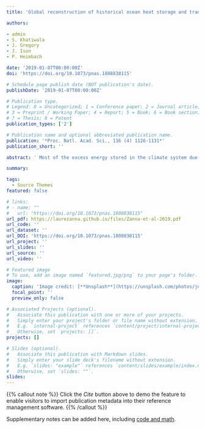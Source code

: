 ```yaml
---
title: 'Global reconstruction of historical ocean heat storage and transport'

authors:

- admin
- S. Khatiwala
- J. Gregory
- J. Ison
- P. Heimbach

date: '2019-01-07T00:00:00Z'
doi: 'https://doi.org/10.1073/pnas.1808838115'

# Schedule page publish date (NOT publication's date).
publishDate: '2019-01-07T00:00:00Z'

# Publication type.
# Legend: 0 = Uncategorized; 1 = Conference paper; 2 = Journal article;
# 3 = Preprint / Working Paper; 4 = Report; 5 = Book; 6 = Book section;
# 7 = Thesis; 8 = Patent
publication_types: ['2']

# Publication name and optional abbreviated publication name.
publication: '*Proc. Natl. Acad. Sci., 116 (4) 1126-1131*'
publication_short: ''

abstract: ' Most of the excess energy stored in the climate system due to anthropogenic greenhouse gas emissions has been taken up by the oceans, leading to thermal expansion and sea-level rise. The oceans thus have an important role in the Earth’s energy imbalance. Observational constraints on future anthropogenic warming critically depend on accurate estimates of past ocean heat content (OHC) change. We present a reconstruction of OHC since 1871, with global coverage of the full ocean depth. Our estimates combine timeseries of observed sea surface temperatures with much longer historical coverage than those in the ocean interior together with a representation (a Green’s function) of time-independent ocean transport processes. For 1955–2017, our estimates are comparable with direct estimates made by infilling the available 3D time-dependent ocean temperature observations. We find that the global ocean absorbed heat during this period at a rate of 0.30 ± 0.06 W/m2 in the upper 2,000 m and 0.028 ± 0.026 W/m2 below 2,000 m, with large decadal fluctuations. The total OHC change since 1871 is estimated at 436 ± 91 ×1021 J, with an increase during 1921–1946 (145 ± 62 ×1021 J) that is as large as during 1990–2015. By comparing with direct estimates, we also infer that, during 1955–2017, up to one-half of the Atlantic Ocean warming and thermosteric sea-level rise at low latitudes to midlatitudes emerged due to heat convergence from changes in ocean transport.'

summary: 

tags:
  - Source Themes
featured: false

# links:
# - name: ""
#   url: "https://doi.org/10.1073/pnas.1808838115"
url_pdf: https://laurezanna.github.io/files/Zanna-et-al-2019.pdf
url_code: ''
url_dataset: ''
url_DOI: 'https://doi.org/10.1073/pnas.1808838115'
url_project: ''
url_slides: ''
url_source: ''
url_video: ''

# Featured image
# To use, add an image named `featured.jpg/png` to your page's folder.
image:
  caption: 'Image credit: [**Unsplash**](https://unsplash.com/photos/jdD8gXaTZsc)'
  focal_point: ''
  preview_only: false

# Associated Projects (optional).
#   Associate this publication with one or more of your projects.
#   Simply enter your project's folder or file name without extension.
#   E.g. `internal-project` references `content/project/internal-project/index.md`.
#   Otherwise, set `projects: []`.
projects: []

# Slides (optional).
#   Associate this publication with Markdown slides.
#   Simply enter your slide deck's filename without extension.
#   E.g. `slides: "example"` references `content/slides/example/index.md`.
#   Otherwise, set `slides: ""`.
slides:
---
```


{{% callout note %}}
Click the _Cite_ button above to demo the feature to enable visitors to import publication metadata into their reference management software.
{{% /callout %}}

Supplementary notes can be added here, including [code and math](https://wowchemy.com/docs/content/writing-markdown-latex/).
